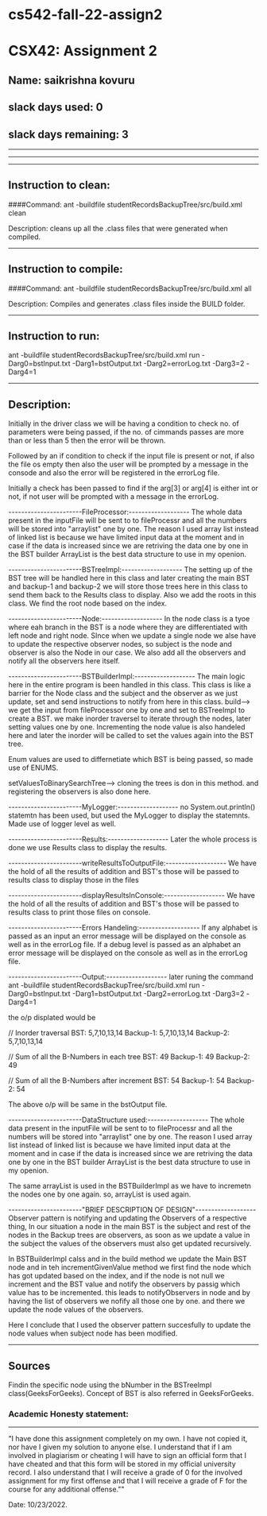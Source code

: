# cs542-fall-22-assign2
# CSX42: Assignment 2

## Name: saikrishna kovuru
## slack days used: 0
## slack days remaining: 3


---

---

---

## Instruction to clean:

####Command: ant -buildfile studentRecordsBackupTree/src/build.xml clean

Description: cleans up all the .class files that were generated when
compiled.

---

## Instruction to compile:

####Command: ant -buildfile studentRecordsBackupTree/src/build.xml all

Description: Compiles and generates .class files inside the BUILD folder.

---

## Instruction to run:

ant -buildfile studentRecordsBackupTree/src/build.xml run -Darg0=bstInput.txt -Darg1=bstOutput.txt -Darg2=errorLog.txt -Darg3=2 -Darg4=1


---

## Description:

Initially in the driver class we will be having a condition to check no. of parameters were being passed, if the no. of cimmands passes are more than or less than 5 then the error will be thrown.

Followed by an if condition to check if the input file is present or not, if also the file os empty then also the user will be prompted by a message in the consode and also the error will be registered in the errorLog file.

Initially a check has been passed to find if the arg[3] or arg[4] is either int or not, if not user will be prompted with a message in the errorLog.

-----------------------FileProcessor:-------------------
The whole data present in the inputFile will be sent to to fileProcessr and all the numbers will be stored into "arraylist" one by one. The reason I used array list instead of linked list is because we have limited input data at the moment and in case if the data is increased since we are retriving the data one by one in the BST builder ArrayList is the best data structure to use in my openion.

-----------------------BSTreeImpl:-------------------
The setting up of the BST tree will be handled here in this class and later creating the main BST and backup-1 and backup-2 we will store those trees here in this class to send them back to the Results class to display.
Also we add the roots in this class.
We find the root node based on the index.

-----------------------Node:-------------------
In the node class is a tyoe where eah branch in the BST is a node where they are differentiated with left node and right node.
SInce when we update a single node we alse have to update the respective observer nodes, so subject is the node and observer is also the Node in our case.
We also add all the observers and notify all the observers here itself.

-----------------------BSTBuilderImpl:-------------------
The main logic here in the entire program is been handled in this class.
This class is like a barrier for the Node class and the subject and the observer as we just update, set and send instructions to notify from here in this class.
build--> we get the input from fileProcessor one by one and set to BSTreeImpl to create a BST.
        we make inorder traversel to iterate through the nodes, later setting values one by one.
        Incrementing the node value is also handeled here and later the inorder will be called to set the values again into the BST tree.

Enum values are used to differnetiate which BST is being passed, so made use of ENUMS.

setValuesToBinarySearchTree--> cloning the trees is don in this method.
                                and registering the observers is also done here.

-----------------------MyLogger:-------------------
no System.out.println() statemtn has been used, but used the MyLogger to display the statemnts.
Made use of logger level as well.

-----------------------Results:-------------------
Later the whole process is done we use Results class to display the results.
   
-----------------------writeResultsToOutputFile:-------------------
We have the hold of all the results of addition and BST's those will be passed to results class
to display those in the files

-----------------------displayResultsInConsole:-------------------
We have the hold of all the results of addition and BST's those will be passed to results class
to print those files on console.

-----------------------Errors Handeling:-------------------
If any alphabet is passed as an input an error message will be displayed on the console as well as in the errorLog file.
If a debug level is passed as an alphabet an error message will be displayed on the console as well as in the errorLog file.

-----------------------Output:-------------------
later runing the command
ant -buildfile studentRecordsBackupTree/src/build.xml run -Darg0=bstInput.txt -Darg1=bstOutput.txt -Darg2=errorLog.txt -Darg3=2 -Darg4=1

the o/p displated would be

// Inorder traversal
BST: 5,7,10,13,14
Backup-1: 5,7,10,13,14
Backup-2: 5,7,10,13,14


// Sum of all the B-Numbers in each tree
BST: 49
Backup-1: 49
Backup-2: 49


// Sum of all the B-Numbers after increment
BST: 54
Backup-1: 54
Backup-2: 54

The above o/p will be same in the bstOutput file.


-----------------------DataStructure used:-------------------
The whole data present in the inputFile will be sent to to fileProcessr and all the numbers will be stored into "arraylist" one by one. The reason I used array list instead of linked list is because we have limited input data at the moment and in case if the data is increased since we are retriving the data one by one in the BST builder ArrayList is the best data structure to use in my openion.

The same arrayList is used in the BSTBuilderImpl as we have to incremetn the nodes one by one again. so, arrayList is used again.


-----------------------"BRIEF DESCRIPTION OF DESIGN"-------------------
Observer pattern is notifying and updating the Observers of a respective thing,
In our situation a node in the main BST is the subject and rest of the nodes in the Backup trees are observers, as soon as we update a value in the subject the values of the observers must also get updated recursively.

In BSTBuilderImpl calss and in the build method we update the Main BST node and in teh incrementGivenValue method we first find the node which has got updated based on the index, and if the node is not null we increment and the BST value and notify the observers by passig which value has to be incremented.
    this leads to notifyObservers in node and by having the list of observers we nofify all those one by one. and there we update the node values of the observers.

Here I conclude that I used the observer pattern succesfully to update the node values when subject node has been modified.


---

## Sources

Findin the specific node using the bNumber in the BSTreeImpl class(GeeksForGeeks).
Concept of BST is also referred in GeeksForGeeks.


### Academic Honesty statement:

---

"I have done this assignment completely on my own. I have not copied
it, nor have I given my solution to anyone else. I understand that if
I am involved in plagiarism or cheating I will have to sign an
official form that I have cheated and that this form will be stored in
my official university record. I also understand that I will receive a
grade of 0 for the involved assignment for my first offense and that I
will receive a grade of F for the course for any additional
offense.""

Date: 10/23/2022.
